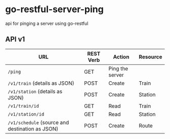 # go-restful-server-ping
api for pinging a server using go-restful


## API v1

| URL | REST Verb | Action | Resource |
| --- | --- | --- | --- |
| `/ping` | GET | Ping the server | |
| `/v1/train` (details as JSON) | POST | Create  | Train |
| `/v1/station` (details as JSON) | POST | Create | Station |
| `/v1/train/id` | GET | Read | Train |
| `/v1/station/id` | GET | Read | Station |
| `/v1/schedule` (source and destination as JSON) | POST | Create | Route |